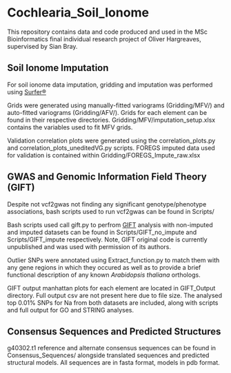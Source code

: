 # Cochlearia_Soil_Ionome
This repository contains data and code produced and used in the MSc Bioinformatics final individual research project of Oliver Hargreaves, supervised by Sian Bray. 

## Soil Ionome Imputation
For soil ionome data imputation, gridding and imputation was performed using [Surfer®](https://www.goldensoftware.com/products/surfer)

Grids were generated using manually-fitted variograms (Gridding/MFV/) and auto-fitted variograms (Gridding/AFV/). Grids for each element can be found in their respective directories. Gridding/MFV/imputation_setup.xlsx contains the variables used to fit MFV grids.


Validation correlation plots were generated using the correlation_plots.py and correlation_plots_uneditedVG.py scripts. FOREGS imputed data used for validation is contained within Gridding/FOREGS_Impute_raw.xlsx

## GWAS and Genomic Information Field Theory (GIFT)
Despite not vcf2gwas not finding any significant genotype/phenotype associations, bash scripts used to run vcf2gwas can be found in Scripts/

Bash scripts used call gift.py to perfrom [GIFT](https://iopscience.iop.org/article/10.1088/1478-3975/ac99b3) analysis with non-imputed and imputed datasets can be found in Scripts/GIFT_no_impute and Scripts/GIFT_impute respectively. Note, GIFT original code is currently unpublished and was used with permission of its authors.

Outlier SNPs were annotated using Extract_function.py to match them with any gene regions in which they occured as well as to provide a brief functional description of any known *Arabidopsis thaliana* orthologs.

GIFT output manhattan plots for each element are located in GIFT_Output directory. Full output csv are not present here due to file size. The analysed top 0.01% SNPs for Na from both datasets are included, along with scripts and full output for GO and STRING analyses.

## Consensus Sequences and Predicted Structures
g40302.t1 reference and alternate consensus sequences can be found in Consensus_Sequences/ alongside translated sequences and predicted structural models. All sequences are in fasta format, models in pdb format.
